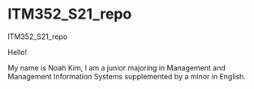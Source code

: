 # ITM352_S21_repo
ITM352_S21_repo

Hello!

My name is Noah Kim, I am a junior majoring in Management and Management Information Systems supplemented by a minor in English. 
